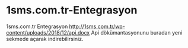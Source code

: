 # 1sms.com.tr-Entegrasyon
1sms.com.tr Entegrasyon
http://1sms.com.tr/wp-content/uploads/2018/12/api.docx Api dökümantasyonunu buradan yeni sekmede açarak indirebilirsiniz.
